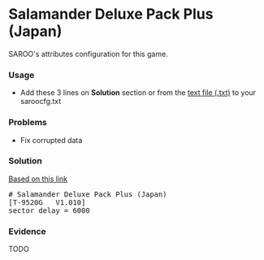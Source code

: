 # Salamander Deluxe Pack Plus (Japan)

SAROO's attributes configuration for this game.

### Usage

- Add these 3 lines on **Solution** section or from the [text file (.txt)](./config.txt) to your saroocfg.txt

### Problems

- Fix corrupted data

### Solution

[Based on this link](https://github.com/tpunix/SAROO/issues/290#issuecomment-2667081552)

<pre># Salamander Deluxe Pack Plus (Japan)  
[T-9520G   V1.010]
sector_delay = 6000</pre>

### Evidence

TODO

<!-- [![](https://img.youtube.com/vi/er04oyAxO3M/0.jpg)](https://youtu.be/er04oyAxO3M) -->
